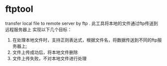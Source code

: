 # ftptool
transfer local file to remote server by ftp .
此工具将本地的文件通过ftp传送到远程服务器上
实现以下几个目标：
1. 在处理本地文件时，支持正则表达式，根据文件名，将数据传送到不同的ftp服务器上;
2. 文件上传成功后，将本地文件删除
3. 文件上传失败，不对本地文件进行处理
